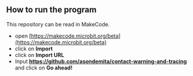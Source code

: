 
## How to run the program

This repository can be read in MakeCode.

* open [https://makecode.microbit.org/beta](https://makecode.microbit.org/beta)
* click on **Import**
* click on **Import URL**
* Input **https://github.com/asondemita/contact-warning-and-tracing** and click on **Go ahead!**

